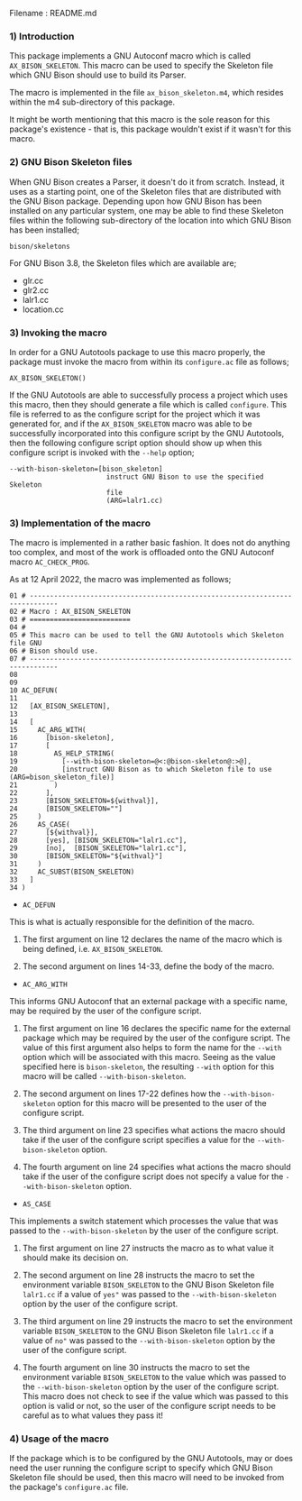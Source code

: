 Filename : README.md


### 1) Introduction

This package implements a GNU Autoconf macro which is called ```AX_BISON_SKELETON```. This macro can
be used to specify the Skeleton file which GNU Bison should use to build its Parser.

The macro is implemented in the file ```ax_bison_skeleton.m4```, which resides within the m4
sub-directory of this package.

It might be worth mentioning that this macro is the sole reason for this package's existence - that
is, this package wouldn't exist if it wasn't for this macro.


### 2) GNU Bison Skeleton files

When GNU Bison creates a Parser, it doesn't do it from scratch. Instead, it uses as a starting
point, one of the Skeleton files that are distributed with the GNU Bison package. Depending upon how
GNU Bison has been installed on any particular system, one may be able to find these Skeleton files
within the following sub-directory of the location into which GNU Bison has been installed;

```
bison/skeletons
```

For GNU Bison 3.8, the Skeleton files which are available are;

- glr.cc
- glr2.cc
- lalr1.cc
- location.cc

### 3) Invoking the macro

In order for a GNU Autotools package to use this macro properly, the package must invoke the macro
from within its ```configure.ac``` file as follows;

```
AX_BISON_SKELETON()
```

If the GNU Autotools are able to successfully process a project which uses this macro, then they
should generate a file which is called ```configure```. This file is referred to as the configure
script for the project which it was generated for, and if the ```AX_BISON_SKELETON``` macro was able
to be successfully incorporated into this configure script by the GNU Autotools, then the
following configure script option should show up when this configure script is invoked with the
```--help``` option;

```
--with-bison-skeleton=[bison_skeleton]
                        instruct GNU Bison to use the specified Skeleton
                        file
                        (ARG=lalr1.cc)
```


### 3) Implementation of the macro

The macro is implemented in a rather basic fashion. It does not do anything too complex, and most of
the work is offloaded onto the GNU Autoconf macro ```AC_CHECK_PROG```.

As at 12 April 2022, the macro was implemented as follows;

```
01 # -----------------------------------------------------------------------------
02 # Macro : AX_BISON_SKELETON
03 # =========================
04 #
05 # This macro can be used to tell the GNU Autotools which Skeleton file GNU
06 # Bison should use.
07 # -----------------------------------------------------------------------------
08 
09 
10 AC_DEFUN(
11 
12   [AX_BISON_SKELETON],
13 
14   [
15     AC_ARG_WITH(
16       [bison-skeleton],
17       [
18         AS_HELP_STRING(
19           [--with-bison-skeleton=@<:@bison-skeleton@:>@],
20           [instruct GNU Bison as to which Skeleton file to use (ARG=bison_skeleton_file)]
21         )
22       ],
23       [BISON_SKELETON=${withval}],
24       [BISON_SKELETON=""]
25     )
26     AS_CASE(
27       [${withval}],
28       [yes], [BISON_SKELETON="lalr1.cc"],
29       [no],  [BISON_SKELETON="lalr1.cc"],
30       [BISON_SKELETON="${withval}"]
31     )
32     AC_SUBST(BISON_SKELETON)
33   ]
34 )
```

- ```AC_DEFUN```

This is what is actually responsible for the definition of the macro.

1) The first argument on line 12 declares the name of the macro which is being defined, i.e.
```AX_BISON_SKELETON```.

2) The second argument on lines 14-33, define the body of the macro.


- ```AC_ARG_WITH```

This informs GNU Autoconf that an external package with a specific name, may be required by the user of the configure script.

1) The first argument on line 16 declares the specific name for the external package which may be required by the user of the configure script. The value of this first argument also helps to form the name for the ```--with``` option which will be associated with this macro. Seeing as the value specified here is ```bison-skeleton```, the resulting ```--with``` option for this macro will be called ```--with-bison-skeleton```.

2) The second argument on lines 17-22 defines how the ```--with-bison-skeleton``` option for this macro will be presented to the user of the configure script.

3) The third argument on line 23 specifies what actions the macro should take if the user of the configure script specifies a value for the ```--with-bison-skeleton``` option.

4) The fourth argument on line 24 specifies what actions the macro should take if the user of the configure script does not specify a value for the ```--with-bison-skeleton``` option.


- ```AS_CASE```

This implements a switch statement which processes the value that was passed to the ```--with-bison-skeleton``` by the user of the configure script.
 
1) The first argument on line 27 instructs the macro as to what value it should make its decision on.

2) The second argument on line 28 instructs the macro to set the environment variable ```BISON_SKELETON``` to the GNU Bison Skeleton file ```lalr1.cc``` if a value of ```yes"``` was passed to the ```--with-bison-skeleton``` option by the user of the configure script.

3) The third argument on line 29 instructs the macro to set the environment variable ```BISON_SKELETON``` to the GNU Bison Skeleton file ```lalr1.cc``` if a value of ```no"``` was passed to the ```--with-bison-skeleton``` option by the user of the configure script.

4) The fourth argument on line 30 instructs the macro to set the environment variable ```BISON_SKELETON``` to the value which was passed to the ```--with-bison-skeleton``` option by the user of the configure script. This macro does not check to see if the value which was passed to this option is valid or not, so the user of the configure script needs to be careful as to what values they pass it!


### 4) Usage of the macro

If the package which is to be configured by the GNU Autotools, may or does need the user running the configure script to specify which GNU Bison Skeleton file should be used, then this macro will need to be invoked from the package's ```configure.ac``` file.

















